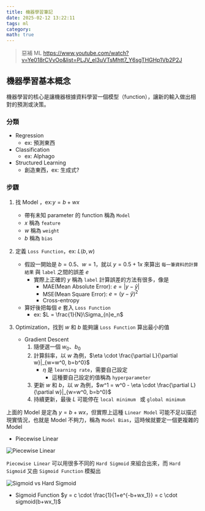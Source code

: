 ```yaml
---
title: 機器學習筆記
date: 2025-02-12 13:22:11
tags: ml
category:
math: true
---
```


> 惡補 ML https://www.youtube.com/watch?v=Ye018rCVvOo&list=PLJV_el3uVTsMhtt7_Y6sgTHGHp1Vb2P2J

## 機器學習基本概念

機器學習的核心是讓機器根據資料學習一個模型（function），讓新的輸入做出相對的預測或決策。

### 分類

- Regression
  - ex: 預測東西
- Classification
  - ex: Alphago
- Structured Learning
  - 創造東西，ex: 生成式?

### 步驟

1. 找 Model ，ex:$y = b + wx$

   - 帶有未知 parameter 的 function 稱為 `Model`
   - $x$ 稱為 `feature`
   - $w$ 稱為 `weight`
   - $b$ 稱為 `bias`

2. 定義 `Loss Function`，ex: $L(b, w)$

   - 假設一開始是 $b = 0.5$、$w = 1$，就以 $y = 0.5 + 1x$ 來算出 `每一筆資料的計算結果` 與 `label` 之間的誤差 $e$
     - 實際上正確的 $y$ 稱為 `label`
       計算誤差的方法有很多，像是
       - MAE(Mean Absolute Error): $e = \lvert y - \hat{y} \rvert$
       - MSE(Mean Square Error): $e = (y - \hat{y})^2$
       - Cross-entropy
   - 算好後把每個 $e$ 套入 `Loss Function`
     - ex: $L = \frac{1}{N}\Sigma_{n}e_n$

3. Optimization，找到 $w$ 和 $b$ 能夠讓 `Loss Function` 算出最小的值
   - Gradient Descent
     1. 隨便選一個 $w_0$、$b_0$
     2. 計算斜率，以 $w$ 為例，$\eta \cdot \frac{\partial L}{\partial w}|_{w=w^0, b=b^0}$
        - $\eta$ 是 `learning rate`，需要自己設定
          - 這種要自己設定的值稱為 `hyperparameter`
     3. 更新 $w$ 和 $b$，以 $w$ 為例，$w^1 = w^0 - \eta \cdot \frac{\partial L}{\partial w}|_{w=w^0, b=b^0}$
     4. 持續更新，最後 $L$ 可能停在 `local minimum ` 或 `global minimum `

上面的 Model 是定為 $y = b + wx$，但實際上這種 `Linear Model` 可能不足以描述現實情況，也就是 Model 不夠力，稱為 `Model Bias`，這時候就要定一個更複雜的 Model

- Piecewise Linear

![Piecewise Linear](https://optimization.cbe.cornell.edu/images/thumb/9/93/Numerical_example.jpg/680px-Numerical_example.jpg)

`Piecewise Linear` 可以用很多不同的 `Hard Sigmoid` 來組合出來，而 `Hard Sigmoid` 又由 `Sigmoid Function` 模擬出

![Sigmoid vs Hard Sigmoid](https://www.researchgate.net/publication/368305965/figure/fig4/AS:11431281118383692@1675742756740/Comparison-diagram-of-sigmoid-and-hard-sigmoid.png)

- Sigmoid Function
  $y = c \cdot \frac{1}{1+e^{-b+wx_1}} = c \cdot sigmoid(b+wx_1)$
